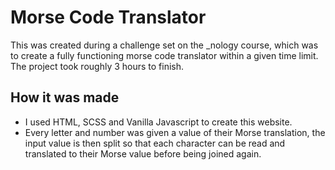 # Morse Code Translator

This was created during a challenge set on the _nology course, which was to create a fully functioning morse code translator within a given time limit. The project took roughly 3 hours to finish.

## How it was made

- I used HTML, SCSS and Vanilla Javascript to create this website.
- Every letter and number was given a value of their Morse translation, the input value is then split so that each character can be read and translated to their Morse value before being joined again.

